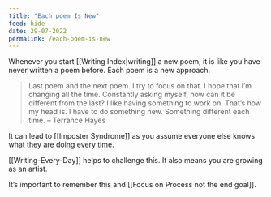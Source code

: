 ```yaml
---
title: "Each poem Is New"
feed: hide
date: 29-07-2022
permalink: /each-poem-is-new
---
```


Whenever you start [[Writing Index|writing]] a new poem, it is like you have never written a poem before. Each poem is a new approach.

> Last poem and the next poem. I try to focus on that. I hope that I’m changing all the time. Constantly asking myself, how can it be different from the last? I like having something to work on. That’s how my head is. I have to do something new. Something different each time.
> – Terrance Hayes

It can lead to [[Imposter Syndrome]] as you assume everyone else knows what they are doing every time.

[[Writing-Every-Day]] helps to challenge this. It also means you are growing as an artist.

It’s important to remember this and [[Focus on Process not the end goal]].

